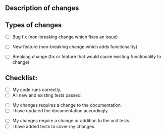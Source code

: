 <!--
Thanks for contributing to Quilt!
Please describe what changes you have made, including functons you have added, removed and changed by checking boxes and filling out information.
This message will not display in your final Pull Request.
-->

## Description of changes
<!-- Please describe your changes here -->


## Types of changes
<!--- What types of changes does your code introduce? Put an `x` in all the boxes that apply: -->
- [ ] Bug fix (non-breaking change which fixes an issue)
- [ ] New feature (non-breaking change which adds functionality)
- [ ] Breaking change (fix or feature that would cause existing functionality to change)


## Checklist:
<!--- Go over all the following points, and put an `x` in all the boxes that apply. -->
<!--- If you're unsure about any of these, don't hesitate to ask. We're here to help! -->

<!-- Critical -->
- [ ] My code runs correctly.
- [ ] All new and existing tests passed.

<!-- Documentation (we'll help if you're having trouble) -->
- [ ] My changes requires a change to the documentation.
- [ ] I have updated the documentation accordingly.

<!-- Unit tests (we'll help if you're having trouble) -->
- [ ] My changes require a change or addition to the unit tests.
- [ ] I have added tests to cover my changes.
